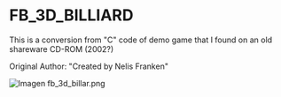 # FB_3D_BILLIARD

This is a conversion from "C" code of demo game that I found on an old shareware CD-ROM (2002?)

Original Author: "Created by Nelis Franken"

![Imagen fb_3d_billar.png](https://raw.githubusercontent.com/jepalza/FB_3D_BILLIARD/fb_3d_billar.png)

